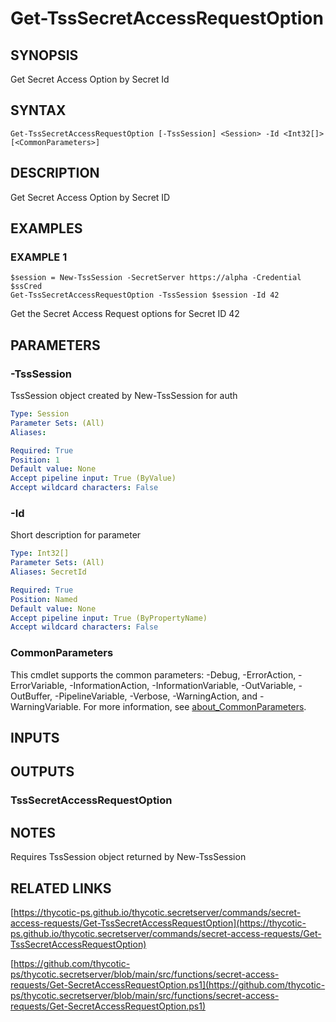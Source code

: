 # Get-TssSecretAccessRequestOption

## SYNOPSIS
Get Secret Access Option by Secret Id

## SYNTAX

```
Get-TssSecretAccessRequestOption [-TssSession] <Session> -Id <Int32[]> [<CommonParameters>]
```

## DESCRIPTION
Get Secret Access Option by Secret ID

## EXAMPLES

### EXAMPLE 1
```
$session = New-TssSession -SecretServer https://alpha -Credential $ssCred
Get-TssSecretAccessRequestOption -TssSession $session -Id 42
```

Get the Secret Access Request options for Secret ID 42

## PARAMETERS

### -TssSession
TssSession object created by New-TssSession for auth

```yaml
Type: Session
Parameter Sets: (All)
Aliases:

Required: True
Position: 1
Default value: None
Accept pipeline input: True (ByValue)
Accept wildcard characters: False
```

### -Id
Short description for parameter

```yaml
Type: Int32[]
Parameter Sets: (All)
Aliases: SecretId

Required: True
Position: Named
Default value: None
Accept pipeline input: True (ByPropertyName)
Accept wildcard characters: False
```

### CommonParameters
This cmdlet supports the common parameters: -Debug, -ErrorAction, -ErrorVariable, -InformationAction, -InformationVariable, -OutVariable, -OutBuffer, -PipelineVariable, -Verbose, -WarningAction, and -WarningVariable. For more information, see [about_CommonParameters](http://go.microsoft.com/fwlink/?LinkID=113216).

## INPUTS

## OUTPUTS

### TssSecretAccessRequestOption
## NOTES
Requires TssSession object returned by New-TssSession

## RELATED LINKS

[https://thycotic-ps.github.io/thycotic.secretserver/commands/secret-access-requests/Get-TssSecretAccessRequestOption](https://thycotic-ps.github.io/thycotic.secretserver/commands/secret-access-requests/Get-TssSecretAccessRequestOption)

[https://github.com/thycotic-ps/thycotic.secretserver/blob/main/src/functions/secret-access-requests/Get-SecretAccessRequestOption.ps1](https://github.com/thycotic-ps/thycotic.secretserver/blob/main/src/functions/secret-access-requests/Get-SecretAccessRequestOption.ps1)


